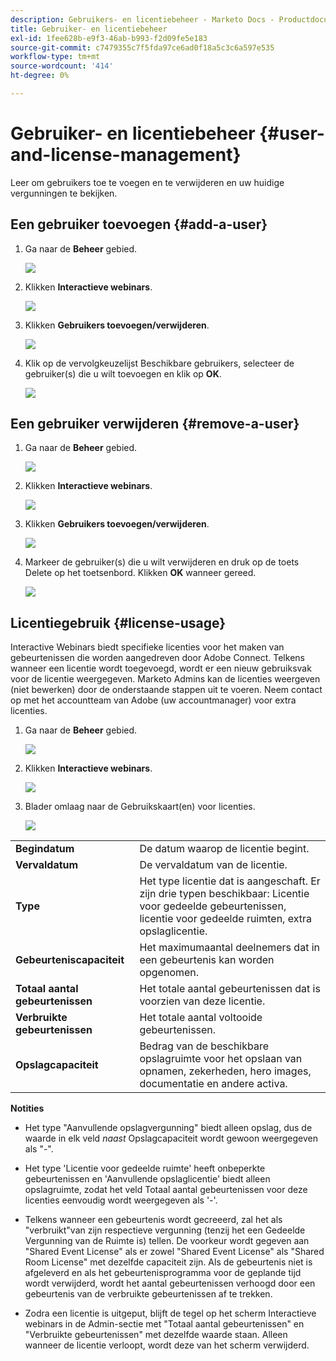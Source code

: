 ```yaml
---
description: Gebruikers- en licentiebeheer - Marketo Docs - Productdocumentatie
title: Gebruiker- en licentiebeheer
exl-id: 1fee628b-e9f3-46ab-b993-f2d09fe5e183
source-git-commit: c7479355c7f5fda97ce6ad0f18a5c3c6a597e535
workflow-type: tm+mt
source-wordcount: '414'
ht-degree: 0%

---
```


# Gebruiker- en licentiebeheer {#user-and-license-management}

Leer om gebruikers toe te voegen en te verwijderen en uw huidige vergunningen te bekijken.

## Een gebruiker toevoegen {#add-a-user}

1. Ga naar de **Beheer** gebied.

   ![](assets/user-and-license-management-1.png)

1. Klikken **Interactieve webinars**.

   ![](assets/user-and-license-management-2.png)

1. Klikken **Gebruikers toevoegen/verwijderen**.

   ![](assets/user-and-license-management-3.png)

1. Klik op de vervolgkeuzelijst Beschikbare gebruikers, selecteer de gebruiker(s) die u wilt toevoegen en klik op **OK**.

   ![](assets/user-and-license-management-4.png)

## Een gebruiker verwijderen {#remove-a-user}

1. Ga naar de **Beheer** gebied.

   ![](assets/user-and-license-management-5.png)

1. Klikken **Interactieve webinars**.

   ![](assets/user-and-license-management-6.png)

1. Klikken **Gebruikers toevoegen/verwijderen**.

   ![](assets/user-and-license-management-7.png)

1. Markeer de gebruiker(s) die u wilt verwijderen en druk op de toets Delete op het toetsenbord. Klikken **OK** wanneer gereed.

   ![](assets/user-and-license-management-8.png)

## Licentiegebruik {#license-usage}

Interactive Webinars biedt specifieke licenties voor het maken van gebeurtenissen die worden aangedreven door Adobe Connect. Telkens wanneer een licentie wordt toegevoegd, wordt er een nieuw gebruiksvak voor de licentie weergegeven. Marketo Admins kan de licenties weergeven (niet bewerken) door de onderstaande stappen uit te voeren. Neem contact op met het accountteam van Adobe (uw accountmanager) voor extra licenties.

1. Ga naar de **Beheer** gebied.

   ![](assets/user-and-license-management-9.png)

1. Klikken **Interactieve webinars**.

   ![](assets/user-and-license-management-10.png)

1. Blader omlaag naar de Gebruikskaart(en) voor licenties.

   ![](assets/user-and-license-management-11.png)

<table> 
  <tr> 
   <td><b>Begindatum</b></td>
   <td>De datum waarop de licentie begint.</td>
  </tr>
  <tr> 
   <td><b>Vervaldatum</b></td>
   <td>De vervaldatum van de licentie.</td>
  </tr>
  <tr> 
   <td><b>Type</b></td>
   <td>Het type licentie dat is aangeschaft. Er zijn drie typen beschikbaar: Licentie voor gedeelde gebeurtenissen, licentie voor gedeelde ruimten, extra opslaglicentie.</td>
  </tr>
  <tr> 
   <td><b>Gebeurteniscapaciteit</b></td>
   <td>Het maximumaantal deelnemers dat in een gebeurtenis kan worden opgenomen.</td>
  </tr>
  <tr> 
   <td><b>Totaal aantal gebeurtenissen</b></td>
   <td>Het totale aantal gebeurtenissen dat is voorzien van deze licentie.</td>
  </tr>
  <tr> 
   <td><b>Verbruikte gebeurtenissen</b></td>
   <td>Het totale aantal voltooide gebeurtenissen.</td>
  </tr>
  <tr> 
   <td><b>Opslagcapaciteit</b></td>
   <td>Bedrag van de beschikbare opslagruimte voor het opslaan van opnamen, zekerheden, hero images, documentatie en andere activa.</td>
  </tr>
  </tbody>
</table>

**Notities**

* Het type &quot;Aanvullende opslagvergunning&quot; biedt alleen opslag, dus de waarde in elk veld _naast_ Opslagcapaciteit wordt gewoon weergegeven als &quot;-&quot;.

* Het type &#39;Licentie voor gedeelde ruimte&#39; heeft onbeperkte gebeurtenissen en &#39;Aanvullende opslaglicentie&#39; biedt alleen opslagruimte, zodat het veld Totaal aantal gebeurtenissen voor deze licenties eenvoudig wordt weergegeven als &#39;-&#39;.

* Telkens wanneer een gebeurtenis wordt gecreeerd, zal het als &quot;verbruikt&quot;van zijn respectieve vergunning (tenzij het een Gedeelde Vergunning van de Ruimte is) tellen. De voorkeur wordt gegeven aan &quot;Shared Event License&quot; als er zowel &quot;Shared Event License&quot; als &quot;Shared Room License&quot; met dezelfde capaciteit zijn. Als de gebeurtenis niet is afgeleverd en als het gebeurtenisprogramma voor de geplande tijd wordt verwijderd, wordt het aantal gebeurtenissen verhoogd door een gebeurtenis van de verbruikte gebeurtenissen af te trekken.

* Zodra een licentie is uitgeput, blijft de tegel op het scherm Interactieve webinars in de Admin-sectie met &quot;Totaal aantal gebeurtenissen&quot; en &quot;Verbruikte gebeurtenissen&quot; met dezelfde waarde staan. Alleen wanneer de licentie verloopt, wordt deze van het scherm verwijderd.
